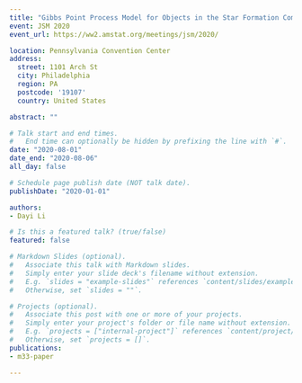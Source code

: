 ```yaml
---
title: "Gibbs Point Process Model for Objects in the Star Formation Complexes of M33"
event: JSM 2020
event_url: https://ww2.amstat.org/meetings/jsm/2020/

location: Pennsylvania Convention Center
address:
  street: 1101 Arch St
  city: Philadelphia
  region: PA
  postcode: '19107'
  country: United States

abstract: ""

# Talk start and end times.
#   End time can optionally be hidden by prefixing the line with `#`.
date: "2020-08-01"
date_end: "2020-08-06"
all_day: false

# Schedule page publish date (NOT talk date).
publishDate: "2020-01-01"

authors:
- Dayi Li

# Is this a featured talk? (true/false)
featured: false

# Markdown Slides (optional).
#   Associate this talk with Markdown slides.
#   Simply enter your slide deck's filename without extension.
#   E.g. `slides = "example-slides"` references `content/slides/example-slides.md`.
#   Otherwise, set `slides = ""`.

# Projects (optional).
#   Associate this post with one or more of your projects.
#   Simply enter your project's folder or file name without extension.
#   E.g. `projects = ["internal-project"]` references `content/project/deep-learning/index.md`.
#   Otherwise, set `projects = []`.
publications:
- m33-paper

---
```

